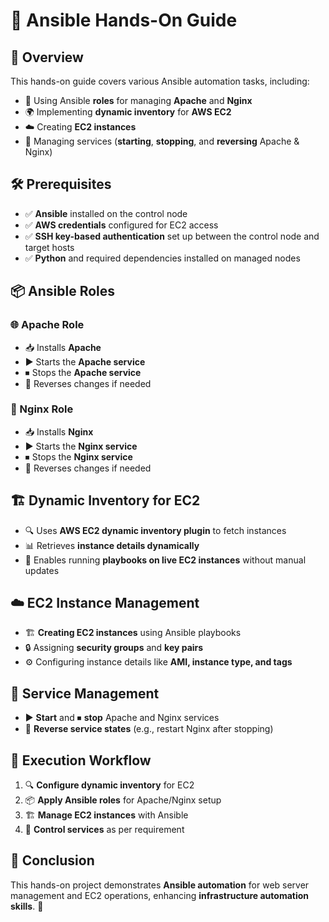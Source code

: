 # 🚀 Ansible Hands-On Guide

## 📌 Overview
This hands-on guide covers various Ansible automation tasks, including:
- 📂 Using Ansible **roles** for managing **Apache** and **Nginx**
- 🌍 Implementing **dynamic inventory** for **AWS EC2**
- ☁️ Creating **EC2 instances**
- 🔧 Managing services (**starting**, **stopping**, and **reversing** Apache & Nginx)

## 🛠 Prerequisites
- ✅ **Ansible** installed on the control node
- ✅ **AWS credentials** configured for EC2 access
- ✅ **SSH key-based authentication** set up between the control node and target hosts
- ✅ **Python** and required dependencies installed on managed nodes

## 📦 Ansible Roles
### 🌐 Apache Role
- 📥 Installs **Apache**
- ▶️ Starts the **Apache service**
- ⏹ Stops the **Apache service**
- 🔄 Reverses changes if needed

### 🚦 Nginx Role
- 📥 Installs **Nginx**
- ▶️ Starts the **Nginx service**
- ⏹ Stops the **Nginx service**
- 🔄 Reverses changes if needed

## 🏗 Dynamic Inventory for EC2
- 🔍 Uses **AWS EC2 dynamic inventory plugin** to fetch instances
- 📊 Retrieves **instance details dynamically**
- 📡 Enables running **playbooks on live EC2 instances** without manual updates

## ☁️ EC2 Instance Management
- 🏗 **Creating EC2 instances** using Ansible playbooks
- 🔒 Assigning **security groups** and **key pairs**
- ⚙️ Configuring instance details like **AMI, instance type, and tags**

## 🔄 Service Management
- ▶️ **Start** and ⏹ **stop** Apache and Nginx services
- 🔄 **Reverse service states** (e.g., restart Nginx after stopping)

## 📜 Execution Workflow
1. 🔍 **Configure dynamic inventory** for EC2
2. 📦 **Apply Ansible roles** for Apache/Nginx setup
3. 🏗 **Manage EC2 instances** with Ansible
4. 🔄 **Control services** as per requirement

## 🎯 Conclusion
This hands-on project demonstrates **Ansible automation** for web server management and EC2 operations, enhancing **infrastructure automation skills**. 🚀

